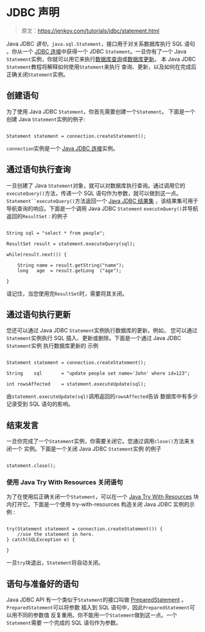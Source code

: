 # JDBC 声明

> 原文：<https://jenkov.com/tutorials/jdbc/statement.html>

Java JDBC *语句*，`java.sql.Statement`，接口用于对关系数据库执行 SQL 语句 。你从一个 [JDBC 连接](connection.html)中获得一个 JDBC `Statement`。一旦你有了一个 Java `Statement`实例，你就可以用它来执行[数据库查询](query.html)或[数据库更新](update.html)。 本 Java JDBC `Statement`教程将解释如何使用`Statement`来执行 查询、更新，以及如何在完成后正确关闭`Statement`实例。

## 创建语句

为了使用 Java JDBC `Statement`，你首先需要创建一个`Statement`。 下面是一个创建 Java `Statement`实例的例子:

```

Statement statement = connection.createStatement();

```

`connection`实例是一个 [Java JDBC 连接](connection.html)实例。

## 通过语句执行查询

一旦创建了 Java `Statement`对象，就可以对数据库执行查询。通过调用它的`executeQuery()`方法，传递一个 SQL 语句作为参数，就可以做到这一点。 `Statement``executeQuery()`方法返回一个 [Java JDBC 结果集](resultset.html) ，该结果集可用于导航查询的响应。下面是一个调用 Java JDBC `Statement` `executeQuery()`并导航返回的`ResultSet` : 的例子

```

String sql = "select * from people";

ResultSet result = statement.executeQuery(sql);

while(result.next()) {

    String name = result.getString("name");
    long   age  = result.getLong  ("age");

}

```

请记住，当您使用完`ResultSet`时，需要将其关闭。

## 通过语句执行更新

您还可以通过 Java JDBC `Statement`实例执行数据库的更新。例如， 您可以通过`Statement`实例执行 SQL 插入、更新或删除。下面是一个通过 Java JDBC `Statement`实例 执行数据库更新的 示例

```

Statement statement = connection.createStatement();

String    sql       = "update people set name='John' where id=123";

int rowsAffected    = statement.executeUpdate(sql);

```

由`statement.executeUpdate(sql)`调用返回的`rowsAffected`告诉 数据库中有多少记录受到 SQL 语句的影响。

## 结束发言

一旦你完成了一个`Statement`实例，你需要关闭它。您通过调用`close()`方法来关闭一个 实例。下面是一个关闭 Java JDBC `Statement`实例 的例子

```

statement.close();

```

### 使用 Java Try With Resources 关闭语句

为了在使用后正确关闭一个`Statement`，可以在一个 [Java Try With Resources](/java-exception-handling/try-with-resources.html) 块内打开它。下面是一个使用 try-with-resources 构造关闭 Java JDBC 实例的示例 :

```

try(Statement statement = connection.createStatement()) {
    //use the statement in here.
} catch(SQLException e) {

}

```

一旦`try`块退出，`Statement`将自动关闭。

## 语句与准备好的语句

Java JDBC API 有一个类似于`Statement`的接口叫做 [PreparedStatement](preparedstatement.html) 。`PreparedStatement`可以将参数 插入到 SQL 语句中，因此`PreparedStatement`可以用不同的参数值 反复重用。你不能用一个`Statement`做到这一点。一个`Statement`需要 一个完成的 SQL 语句作为参数。